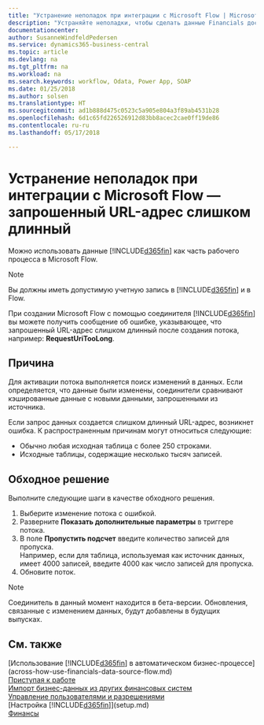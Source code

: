 ```yaml
---
title: "Устранение неполадок при интеграции с Microsoft Flow | Microsoft Docs"
description: "Устраняйте неполадки, чтобы сделать данные Financials доступными в качестве источника данных и указать URL-адрес OData ваших веб-служб для создания автоматического бизнес-процесса."
documentationcenter: 
author: SusanneWindfeldPedersen
ms.service: dynamics365-business-central
ms.topic: article
ms.devlang: na
ms.tgt_pltfrm: na
ms.workload: na
ms.search.keywords: workflow, Odata, Power App, SOAP
ms.date: 01/25/2018
ms.author: solsen
ms.translationtype: HT
ms.sourcegitcommit: ad1b888d475c0523c5a905e804a3f89ab4531b28
ms.openlocfilehash: 6d1c65fd226526912d83bb8acec2cae0ff19de86
ms.contentlocale: ru-ru
ms.lasthandoff: 05/17/2018

---
```

# <a name="troubleshooting-integration-with-microsoft-flow---request-url-too-long"></a>Устранение неполадок при интеграции с Microsoft Flow — запрошенный URL-адрес слишком длинный
Можно использовать данные [!INCLUDE[d365fin](includes/d365fin_md.md)] как часть рабочего процесса в Microsoft Flow.  

> [!NOTE]  
>   Вы должны иметь допустимую учетную запись в [!INCLUDE[d365fin](includes/d365fin_md.md)] и в Flow.  

При создании Microsoft Flow с помощью соединителя [!INCLUDE[d365fin](includes/d365fin_md.md)] вы можете получить сообщение об ошибке, указывающее, что запрошенный URL-адрес слишком длинный после создания потока, например: **RequestUriTooLong**.

## <a name="cause"></a>Причина
Для активации потока выполняется поиск изменений в данных. Если определяется, что данные были изменены, соединители сравнивают кэшированные данные с новыми данными, запрошенными из источника.  

Если запрос данных создается слишком длинный URL-адрес, возникнет ошибка. К распространенным причинам могут относиться следующие:
- Обычно любая исходная таблица с более 250 строками.
- Исходные таблицы, содержащие несколько тысяч записей.

## <a name="workaround"></a>Обходное решение
Выполните следующие шаги в качестве обходного решения.
1. Выберите изменение потока с ошибкой.
2. Разверните **Показать дополнительные параметры** в триггере потока.
3. В поле **Пропустить подсчет** введите количество записей для пропуска.  
Например, если для таблица, используемая как источник данных, имеет 4000 записей, введите 4000 как число записей для пропуска.
4. Обновите поток.

> [!NOTE]  
> Соединитель в данный момент находится в бета-версии. Обновления, связанные с изменением данных, будут добавлены в будущих выпусках.


## <a name="see-also"></a>См. также
[Использование [!INCLUDE[d365fin](includes/d365fin_md.md)] в автоматическом бизнес-процессе](across-how-use-financials-data-source-flow.md)  
[Приступая к работе](product-get-started.md)  
[Импорт бизнес-данных из других финансовых систем](across-import-data-configuration-packages.md)  
[Управление пользователями и разрешениями](ui-how-users-permissions.md)    
[Настройка [!INCLUDE[d365fin](includes/d365fin_md.md)]](setup.md)  
[Финансы](finance.md)  

